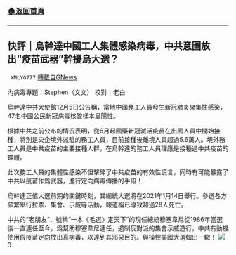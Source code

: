 ###  [:house:返回首頁](https://github.com/ourhimalayas/txt)
---

## 快評｜烏幹達中國工人集體感染病毒，中共意圖放出“疫苗武器”幹擾烏大選？
` XMLYG777` [轉載自GNews](https://gnews.org/zh-hans/623993/)

內病毒專題：Stephen（文文）
校對：老白

烏幹達中共大使館12月5日公告稱，當地中國務工人員發生新冠肺炎聚集性感染，47名中國公民新冠病毒核酸樣本呈陽性。

根據中共之前公布的情況表明，從6月起國藥新冠滅活疫苗在出國人員中開始接種，特別是央企境外派駐的務工人員，目前接種後離境人員超過5.6萬人。境外務工人員是中共疫苗的主要接種人群，在烏幹達的務工人員理應是接種過中共疫苗的群體。

此次務工人員的集體性感染不但擊碎了中共疫苗的有效性謊言，同時有可能暴露了中共以疫苗作爲武器，進行定向病毒傳播的手段！

烏幹達正值大選前期的關鍵時刻，其總統大選將在2021年1月14日舉行。參選各方頻繁舉行拉票、集會、示威等活動，報道稱已導致超過28人死亡。

中共的“老朋友”，號稱“一本《毛選》定天下”的現任總統穆塞韋尼從1986年當選後一直連任至今，爲幫助穆塞韋尼連任，遏制反對派的集會示威遊行，中共有動機使用假疫苗定向放出真病毒，以達到其邪惡目的。與操控美國大選如出一轍！
![]()![](https://gnews-media-offload.s3.amazonaws.com/wp-content/uploads/2020/12/06210554/image0-26.jpg)
0
